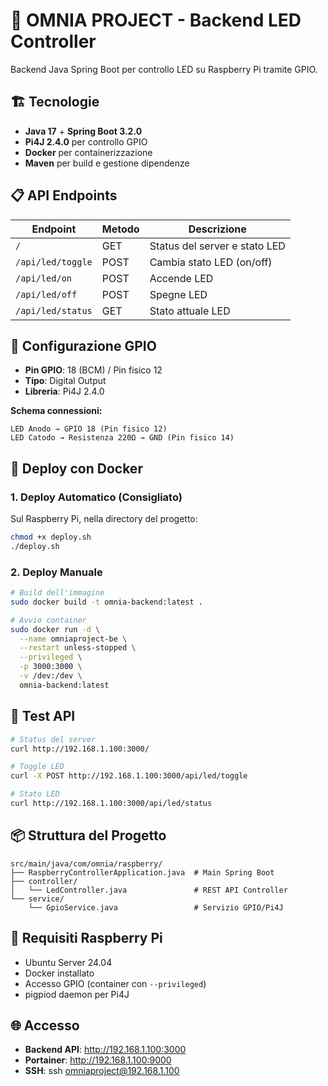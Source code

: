 # 🚀 OMNIA PROJECT - Backend LED Controller

Backend Java Spring Boot per controllo LED su Raspberry Pi tramite GPIO.

## 🏗️ Tecnologie

- **Java 17** + **Spring Boot 3.2.0**
- **Pi4J 2.4.0** per controllo GPIO
- **Docker** per containerizzazione
- **Maven** per build e gestione dipendenze

## 📋 API Endpoints

| Endpoint | Metodo | Descrizione |
|----------|--------|-------------|
| `/` | GET | Status del server e stato LED |
| `/api/led/toggle` | POST | Cambia stato LED (on/off) |
| `/api/led/on` | POST | Accende LED |
| `/api/led/off` | POST | Spegne LED |
| `/api/led/status` | GET | Stato attuale LED |

## 🔌 Configurazione GPIO

- **Pin GPIO**: 18 (BCM) / Pin fisico 12
- **Tipo**: Digital Output
- **Libreria**: Pi4J 2.4.0

**Schema connessioni:**
```
LED Anodo → GPIO 18 (Pin fisico 12)
LED Catodo → Resistenza 220Ω → GND (Pin fisico 14)
```

## 🐳 Deploy con Docker

### 1. Deploy Automatico (Consigliato)

Sul Raspberry Pi, nella directory del progetto:

```bash
chmod +x deploy.sh
./deploy.sh
```

### 2. Deploy Manuale

```bash
# Build dell'immagine
sudo docker build -t omnia-backend:latest .

# Avvio container
sudo docker run -d \
  --name omniaproject-be \
  --restart unless-stopped \
  --privileged \
  -p 3000:3000 \
  -v /dev:/dev \
  omnia-backend:latest
```

## 🧪 Test API

```bash
# Status del server
curl http://192.168.1.100:3000/

# Toggle LED
curl -X POST http://192.168.1.100:3000/api/led/toggle

# Stato LED
curl http://192.168.1.100:3000/api/led/status
```

## 📦 Struttura del Progetto

```
src/main/java/com/omnia/raspberry/
├── RaspberryControllerApplication.java  # Main Spring Boot
├── controller/
│   └── LedController.java               # REST API Controller
└── service/
    └── GpioService.java                 # Servizio GPIO/Pi4J
```

## 🔧 Requisiti Raspberry Pi

- Ubuntu Server 24.04
- Docker installato
- Accesso GPIO (container con `--privileged`)
- pigpiod daemon per Pi4J

## 🌐 Accesso

- **Backend API**: http://192.168.1.100:3000
- **Portainer**: http://192.168.1.100:9000
- **SSH**: ssh omniaproject@192.168.1.100